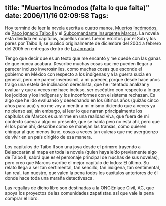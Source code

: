 title: "Muertos Incómodos (falta lo que falta)"
date: 2006/11/16 02:09:58
Tags: 
---
<p>Hoy terminé de leer la novela escrita a cuatro manos, <a href="http://www.amazon.com/Muertos-Incomodos-Falta-que/dp/9682710057">Muertos Incómodos</a>, de <a href="http://www.vespito.net/taibo/index-es.html">Paco Ignacio Taibo II</a> y el <a href="http://es.wikipedia.org/wiki/Subcomandante_Marcos">Subcomandante Insurgente Marcos</a>. La novela está dividida en capítulos, aquellos nones fueron escritos por el Sub y los pares por Taibo II; se publicó originalmente de diciembre del 2004 a febrero del 2005&#160;en entregas dentro de <a href="http://www.jornada.unam.mx">La Jornada</a>.</p>

<p>Tengo que decir que es un texto que me encantó y me quedé con las ganas de que nunca acabara. Describe muchas cosas que me pueden llegar a parecer incluso inverosímiles, como muchas cosas que esconde el gobierno en México con respecto a los indígenas y a la guerra sucia en general, pero me parece inverosímil, a mi parecer, porque desde hace años traigo una estela de inclinación derechista, que he intentado analizar y evaluar y que a veces me hace incluso, ser escéptico con respecto a lo que los jodidos y los indígenas y los inconformes con el sistema rechazan. Es algo que he ido evaluando y desechando en los últimos años (quizás cinco años para acá) y no me voy a mentir a mí mismo diciendo que a veces ya no pienso así, sin embargo, al leer lo que narran principalmente los capítulos de Marcos es sumirme en una realidad viva, que fuera de mi contexto suena a algo no presente, que se habla pero no está ahí, pero que él los pone ahí, describe cómo se manejan las transas, cómo quieren chingar al que menos tiene, cosas a veces tan culeras que me avergüenzo de vivir en un país dirigido de esa manera.</p>

<p>Los capítulos de Taibo II son una joya desde el primero trayendo a Belascoarán al mapa en toda la novela (quien haya leído previamente algo de Taibo II, sabrá que es el personaje principal de muchas de sus novelas), pero creo que Marcos escribe el mejor capítulo de todos: El último. Su relato llega a ser tan sentimental, tan sencillo, tan indígena, tan sentimental, tan real, tan nuestro, que valen la pena todos los capítulos anteriores de él donde hace toda una maraña detectivesca.</p>

<p>Las regalías de dicho libro son destinadas a la ONG Enlace Civil, AC, que apoya los proyectos de las comunidades zapatistas, así que vale la pena comprar el libro.</p>
